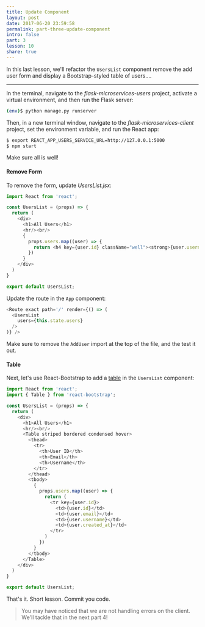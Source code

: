 ```yaml
---
title: Update Component
layout: post
date: 2017-06-20 23:59:58
permalink: part-three-update-component
intro: false
part: 3
lesson: 10
share: true
---
```


In this last lesson, we'll refactor the `UsersList` component remove the add user form and display a Bootstrap-styled table of users....

---

In the terminal, navigate to the *flask-microservices-users* project, activate a virtual environment, and then run the Flask server:

```sh
(env)$ python manage.py runserver
```

Then, in a new terminal window, navigate to the *flask-microservices-client* project, set the environment variable, and run the React app:

```sh
$ export REACT_APP_USERS_SERVICE_URL=http://127.0.0.1:5000
$ npm start
```

Make sure all is well!

#### Remove Form

To remove the form, update *UsersList.jsx*:

```javascript
import React from 'react';

const UsersList = (props) => {
  return (
    <div>
      <h1>All Users</h1>
      <hr/><br/>
      {
        props.users.map((user) => {
          return <h4 key={user.id} className="well"><strong>{user.username}</strong> - <em>{user.created_at}</em></h4>
        })
      }
    </div>
  )
}

export default UsersList;
```

Update the route in the `App` component:

```javascript
<Route exact path='/' render={() => (
  <UsersList
    users={this.state.users}
  />
)} />
```

Make sure to remove the `AddUser` import at the top of the file, and the test it out.

#### Table

Next, let's use React-Bootstrap to add a [table](https://react-bootstrap.github.io/components.html#tables) in the `UsersList` component:

```javascript
import React from 'react';
import { Table } from 'react-bootstrap';

const UsersList = (props) => {
  return (
    <div>
      <h1>All Users</h1>
      <hr/><br/>
      <Table striped bordered condensed hover>
        <thead>
          <tr>
            <th>User ID</th>
            <th>Email</th>
            <th>Username</th>
          </tr>
        </thead>
        <tbody>
          {
            props.users.map((user) => {
              return (
                <tr key={user.id}>
                  <td>{user.id}</td>
                  <td>{user.email}</td>
                  <td>{user.username}</td>
                  <td>{user.created_at}</td>
                </tr>
              )
            })
          }
        </tbody>
      </Table>
    </div>
  )
}

export default UsersList;
```

That's it. Short lesson. Commit you code.

> You may have noticed that we are not handling errors on the client. We'll tackle that in the next part 4!

